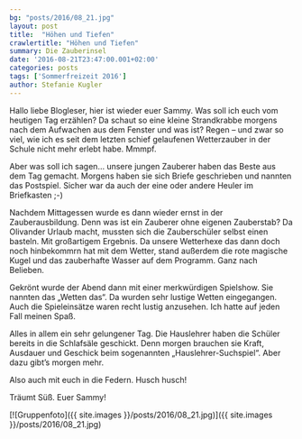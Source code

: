 ```yaml
---
bg: "posts/2016/08_21.jpg"
layout: post
title:  "Höhen und Tiefen"
crawlertitle: "Höhen und Tiefen"
summary: Die Zauberinsel
date: '2016-08-21T23:47:00.001+02:00'
categories: posts
tags: ['Sommerfreizeit 2016']
author: Stefanie Kugler
---
```


Hallo liebe Blogleser,
hier ist wieder euer Sammy. Was soll ich euch vom heutigen Tag erzählen? Da schaut so eine kleine Strandkrabbe morgens nach dem Aufwachen aus dem Fenster und was ist? Regen – und zwar so viel, wie ich es seit dem letzten schief gelaufenen Wetterzauber in der Schule nicht mehr erlebt habe. Mmmpf.

Aber was soll ich sagen… unsere jungen Zauberer haben das Beste aus dem Tag gemacht. Morgens haben sie sich Briefe geschrieben und nannten das Postspiel. Sicher war da auch der eine oder andere Heuler im Briefkasten ;-)

Nachdem Mittagessen wurde es dann wieder ernst in der Zauberausbildung. Denn was ist ein Zauberer ohne eigenen Zauberstab? Da Olivander Urlaub macht, mussten sich die Zauberschüler selbst einen basteln. Mit großartigem Ergebnis. Da unsere Wetterhexe das dann doch noch hinbekommrn hat mit dem Wetter, stand außerdem die rote magische Kugel und das zauberhafte Wasser auf dem Programm. Ganz nach Belieben.

Gekrönt wurde der Abend dann mit einer merkwürdigen Spielshow. Sie nannten das „Wetten das“. Da wurden sehr lustige Wetten eingegangen. Auch die Spieleinsätze waren recht lustig anzusehen. Ich hatte auf jeden Fall meinen Spaß.

Alles in allem ein sehr gelungener Tag. Die Hauslehrer haben die Schüler bereits in die Schlafsäle geschickt. Denn morgen brauchen sie Kraft, Ausdauer und Geschick beim sogenannten „Hauslehrer-Suchspiel“. Aber dazu gibt’s morgen mehr.

Also auch mit euch in die Federn. Husch husch!

Träumt Süß. Euer Sammy!

[![Gruppenfoto]({{ site.images }}/posts/2016/08_21.jpg)]({{ site.images }}/posts/2016/08_21.jpg)
